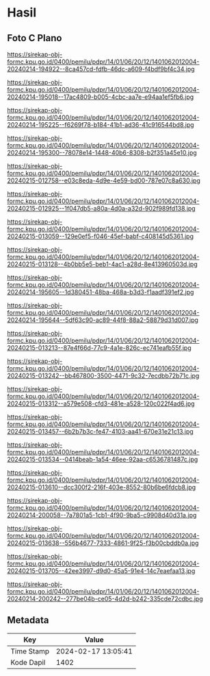 # Hasil

## Foto C Plano

https://sirekap-obj-formc.kpu.go.id/0400/pemilu/pdpr/14/01/06/20/12/1401062012004-20240214-194922--8ca457cd-fdfb-46dc-a609-f4bdf9bf4c34.jpg

https://sirekap-obj-formc.kpu.go.id/0400/pemilu/pdpr/14/01/06/20/12/1401062012004-20240214-195018--17ac4809-b005-4cbc-aa7e-e94aa1ef5fb6.jpg

https://sirekap-obj-formc.kpu.go.id/0400/pemilu/pdpr/14/01/06/20/12/1401062012004-20240214-195225--f6269f78-b184-41b1-ad36-41c916544bd8.jpg

https://sirekap-obj-formc.kpu.go.id/0400/pemilu/pdpr/14/01/06/20/12/1401062012004-20240214-195300--78078e14-1448-40b6-8308-b2f351a45e10.jpg

https://sirekap-obj-formc.kpu.go.id/0400/pemilu/pdpr/14/01/06/20/12/1401062012004-20240215-012758--e03c8eda-4d9e-4e59-bd00-787e07c8a630.jpg

https://sirekap-obj-formc.kpu.go.id/0400/pemilu/pdpr/14/01/06/20/12/1401062012004-20240215-012925--1f047db5-a80a-4d0a-a32d-902f989fd138.jpg

https://sirekap-obj-formc.kpu.go.id/0400/pemilu/pdpr/14/01/06/20/12/1401062012004-20240215-013059--129e0ef5-f046-45ef-babf-c408145d5361.jpg

https://sirekap-obj-formc.kpu.go.id/0400/pemilu/pdpr/14/01/06/20/12/1401062012004-20240215-013128--4b0bb5e5-beb1-4ac1-a28d-8e413960503d.jpg

https://sirekap-obj-formc.kpu.go.id/0400/pemilu/pdpr/14/01/06/20/12/1401062012004-20240214-195605--1d380451-48ba-468a-b3d3-f1aadf391ef2.jpg

https://sirekap-obj-formc.kpu.go.id/0400/pemilu/pdpr/14/01/06/20/12/1401062012004-20240214-195644--5df63c90-ac89-44f8-88a2-58879d31d007.jpg

https://sirekap-obj-formc.kpu.go.id/0400/pemilu/pdpr/14/01/06/20/12/1401062012004-20240215-013213--87e4f66d-77c9-4a1e-826c-ec741eafb55f.jpg

https://sirekap-obj-formc.kpu.go.id/0400/pemilu/pdpr/14/01/06/20/12/1401062012004-20240215-013242--bb467800-3500-4471-9c32-7ecdbb72b71c.jpg

https://sirekap-obj-formc.kpu.go.id/0400/pemilu/pdpr/14/01/06/20/12/1401062012004-20240215-013312--a579e508-cfd3-481e-a528-120c022f4ad6.jpg

https://sirekap-obj-formc.kpu.go.id/0400/pemilu/pdpr/14/01/06/20/12/1401062012004-20240215-013457--6b2b7b3c-fe47-4103-aa41-670e31e21c13.jpg

https://sirekap-obj-formc.kpu.go.id/0400/pemilu/pdpr/14/01/06/20/12/1401062012004-20240215-013534--0414beab-1a54-46ee-92aa-c6536781487c.jpg

https://sirekap-obj-formc.kpu.go.id/0400/pemilu/pdpr/14/01/06/20/12/1401062012004-20240215-013610--dcc300f2-216f-403e-8552-80b6be6fdcb8.jpg

https://sirekap-obj-formc.kpu.go.id/0400/pemilu/pdpr/14/01/06/20/12/1401062012004-20240214-200058--7a7801a5-1cb1-4f90-9ba5-c9908d40d31a.jpg

https://sirekap-obj-formc.kpu.go.id/0400/pemilu/pdpr/14/01/06/20/12/1401062012004-20240215-013638--556b4677-7333-4861-9f25-f3b00cbddb0a.jpg

https://sirekap-obj-formc.kpu.go.id/0400/pemilu/pdpr/14/01/06/20/12/1401062012004-20240215-013705--42ee3997-d9d0-45a5-91e4-14c7eaefaa13.jpg

https://sirekap-obj-formc.kpu.go.id/0400/pemilu/pdpr/14/01/06/20/12/1401062012004-20240214-200242--277be04b-ce05-4d2d-b242-335cde72cdbc.jpg


## Metadata

| Key        | Value               |
| ---------- | ------------------- |
| Time Stamp | 2024-02-17 13:05:41 |
| Kode Dapil | 1402                |



